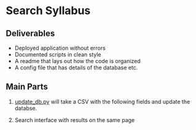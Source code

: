 # Search Syllabus

## Deliverables

* Deployed application without errors
* Documented scripts in clean style
* A readme that lays out how the code is organized
* A config file that has details of the database etc.

## Main Parts

1. [update_db.py](scrips/update_db.py) will take a CSV with the following fields and update the databse.

2. Search interface with results on the same page

